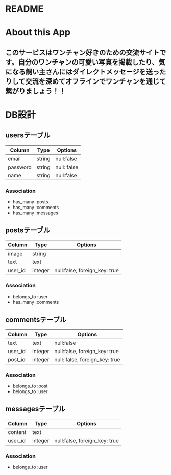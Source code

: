 # README

# About this App

## このサービスはワンチャン好きのための交流サイトです。自分のワンチャンの可愛い写真を掲載したり、気になる飼い主さんにはダイレクトメッセージを送ったりして交流を深めてオフラインでワンチャンを通じて繋がりましょう！！

# DB設計
## usersテーブル
|Column|Type|Options|
|------|----|-------|
|email|string|null:false|
|password|string|null: false|
|name|string|null:false|
### Association
- has_many :posts
- has_many :comments
- has_many :messages

## postsテーブル
|Column|Type|Options|
|------|----|-------|
|image|string||
|text|text||
|user_id|integer|null:false, foreign_key: true|
### Association
- belongs_to :user
- has_many :comments

## commentsテーブル
|Column|Type|Options|
|------|----|-------|
|text|text|null:false|
|user_id|integer|null:false, foreign_key: true|
|post_id|integer|null: false, foreign_key: true|
### Association
- belongs_to :post
- belongs_to :user

## messagesテーブル
|Column|Type|Options|
|------|----|-------|
|content|text||
|user_id|integer|null:false, foreign_key: true|
### Association
- belongs_to :user



